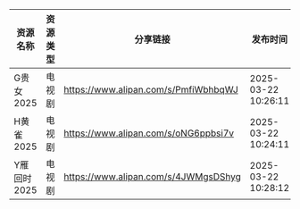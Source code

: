 | 资源名称     | 资源类型 | 分享链接                                 | 发布时间                |
| -------- | ---- | ------------------------------------ | ------------------- |
| G贵女2025  | 电视剧  | https://www.alipan.com/s/PmfiWbhbqWJ | 2025-03-22 10:26:11 |
| H黄雀2025  | 电视剧  | https://www.alipan.com/s/oNG6ppbsi7v | 2025-03-22 10:24:11 |
| Y雁回时2025 | 电视剧  | https://www.alipan.com/s/4JWMgsDShyg | 2025-03-22 10:28:12 |

